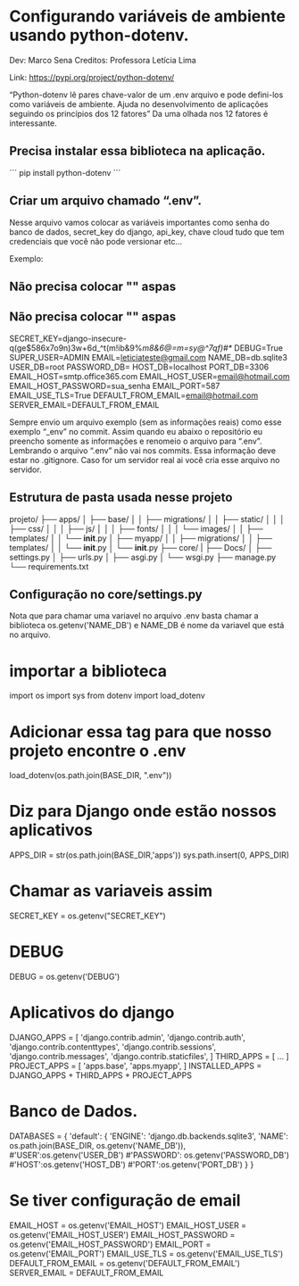 # Configurando variáveis de ambiente usando python-dotenv.
Dev: Marco Sena
Creditos: Professora Letícia Lima 

Link: https://pypi.org/project/python-dotenv/

“Python-dotenv lê pares chave-valor de um  .env arquivo e pode defini-los como
variáveis de ambiente. Ajuda no desenvolvimento de aplicações seguindo os princípios
dos 12 fatores”
Da uma olhada nos 12 fatores é interessante.

## Precisa instalar essa biblioteca na aplicação.
´´´
pip install python-dotenv
´´´

## Criar um arquivo chamado “.env”.
Nesse arquivo vamos colocar as variáveis importantes como senha do banco de
dados, secret_key do django, api_key, chave cloud tudo que tem credenciais que
você não pode versionar etc…

Exemplo:
## Não precisa colocar "" aspas
## Não precisa colocar "" aspas
SECRET_KEY=django-insecure-q(ge$586x7o9n)3w+6d_^t(m!ib&9%_m8&6@=m=sy@^7qf)#*_
DEBUG=True
SUPER_USER=ADMIN
EMAIL=leticiateste@gmail.com
NAME_DB=db.sqlite3
USER_DB=root
PASSWORD_DB=
HOST_DB=localhost
PORT_DB=3306
EMAIL_HOST=smtp.office365.com
EMAIL_HOST_USER=email@hotmail.com
EMAIL_HOST_PASSWORD=sua_senha
EMAIL_PORT=587
EMAIL_USE_TLS=True
DEFAULT_FROM_EMAIL=email@hotmail.com
SERVER_EMAIL=DEFAULT_FROM_EMAIL

Sempre envio um arquivo exemplo (sem as informações reais) como esse exemplo
“_env” no commit. Assim quando eu abaixo o repositório eu preencho somente as
informações e renomeio o arquivo para “.env”. Lembrando o arquivo “.env” não vai nos
commits. Essa informação deve estar no .gitignore. Caso for um servidor real ai você
cria esse arquivo no servidor.

## Estrutura de pasta usada nesse projeto
projeto/
├── apps/
│ ├── base/
│ │ ├── migrations/
│ │ ├── static/
│ │ │ ├── css/
│ │ │ ├── js/
│ │ │ ├── fonts/
│ │ │ └── images/
│ │ ├── templates/
│ │ └── __init__.py
│ ├── myapp/
│ │ ├── migrations/
│ │ ├── templates/
│ │ └── __init__.py
│ └── __init__.py
├── core/
| ├── Docs/
│ ├── settings.py
│ ├── urls.py
│ ├── asgi.py
│ └── wsgi.py
├── manage.py
└── requirements.txt

## Configuração no core/settings.py

Nota que para chamar uma variavel no arquivo .env basta chamar a biblioteca
os.getenv('NAME_DB') e NAME_DB é nome da variavel que está no arquivo.

# importar a biblioteca
import os
import sys
from dotenv import load_dotenv

# Adicionar essa tag para que nosso projeto encontre o .env
load_dotenv(os.path.join(BASE_DIR, ".env"))

# Diz para Django onde estão nossos aplicativos
APPS_DIR = str(os.path.join(BASE_DIR,'apps'))
sys.path.insert(0, APPS_DIR)

# Chamar as variaveis assim
SECRET_KEY = os.getenv("SECRET_KEY")

# DEBUG
DEBUG = os.getenv('DEBUG')

# Aplicativos do django
DJANGO_APPS = [
'django.contrib.admin',
'django.contrib.auth',
'django.contrib.contenttypes',
'django.contrib.sessions',
'django.contrib.messages',
'django.contrib.staticfiles',
]
THIRD_APPS = [
...
]
PROJECT_APPS = [
'apps.base',
'apps.myapp',
]
INSTALLED_APPS = DJANGO_APPS + THIRD_APPS + PROJECT_APPS
# Banco de Dados.
DATABASES = {
'default': {
'ENGINE': 'django.db.backends.sqlite3',
'NAME': os.path.join(BASE_DIR, os.getenv('NAME_DB')),
#'USER':os.getenv('USER_DB')
#'PASSWORD': os.getenv('PASSWORD_DB')
#'HOST':os.getenv('HOST_DB')
#'PORT':os.getenv('PORT_DB')
}
}

# Se tiver configuração de email
EMAIL_HOST = os.getenv('EMAIL_HOST')
EMAIL_HOST_USER = os.getenv('EMAIL_HOST_USER')
EMAIL_HOST_PASSWORD = os.getenv('EMAIL_HOST_PASSWORD')
EMAIL_PORT = os.getenv('EMAIL_PORT')
EMAIL_USE_TLS = os.getenv('EMAIL_USE_TLS')
DEFAULT_FROM_EMAIL = os.getenv('DEFAULT_FROM_EMAIL')
SERVER_EMAIL = DEFAULT_FROM_EMAIL